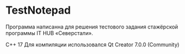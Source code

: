 # TestNotepad
Программа написанна для решения тестового задания стажёрской программы IT HUB «Северстали».

C++ 17
Для компиляции использовался Qt Creator 7.0.0 (Community)
